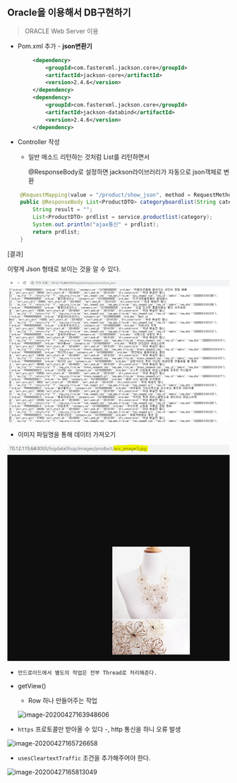 ## Oracle을 이용해서 DB구현하기

>  ORACLE Web Server 이용

* Pom.xml 추가 - **json변환기**

```xml
		<dependency>
			<groupId>com.fasterxml.jackson.core</groupId>
			<artifactId>jackson-core</artifactId>
			<version>2.4.6</version>
		</dependency>
		<dependency>
			<groupId>com.fasterxml.jackson.core</groupId>
			<artifactId>jackson-databind</artifactId>
			<version>2.4.6</version>
		</dependency>
```

* Controller 작성

  * 일반 메소드 리턴하는 것처럼 List<BoardDTO>를 리턴하면서

    @ResponseBody로 설정하면 jackson라이브러리가 자동으로 json객체로 변환

```java
	@RequestMapping(value = "/product/show_json", method = RequestMethod.GET, produces = "application/json;charset=utf-8")
	public @ResponseBody List<ProductDTO> categoryboardlist(String category) {
		String result = "";
		List<ProductDTO> prdlist = service.productlist(category);
		System.out.println("ajax통신" + prdlist);
		return prdlist;
	}
```



[결과]

이렇게 Json 형태로 보이는 것을 알 수 있다.

![image-20200427161709134](images/image-20200427161709134.png)



* 이미지 파일명을 통해 데이터 가져오기

![image-20200427163600545](images/image-20200427163600545.png)

* ```
  안드로이드에서 별도의 작업은 전부 Thread로 처리해준다.
  ```

* getView()

  * Row 하나 만들어주는 작업

  ![image-20200427163948606](images/image-20200427163948606.png)







* `https` 프로토콜만 받아올 수 있다 -, http 통신을 하니 오류 발생

![image-20200427165726658](images/image-20200427165726658.png)

* `usesCleartextTraffic`  조건을 추가해주어야 한다.

![image-20200427165813049](images/image-20200427165813049.png)